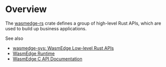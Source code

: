 # Overview

The [wasmedge-rs](https://crates.io/crates/wasmedge-sdk) crate defines a group of high-level Rust APIs, which are used to build up business applications.

See also

* [wasmedge-sys: WasmEdge Low-level Rust APIs](https://crates.io/crates/wasmedge-sys)
* [WasmEdge Runtime](https://wasmedge.org/)
* [WasmEdge C API Documentation](https://github.com/WasmEdge/WasmEdge/blob/master/docs/c_api.md)
